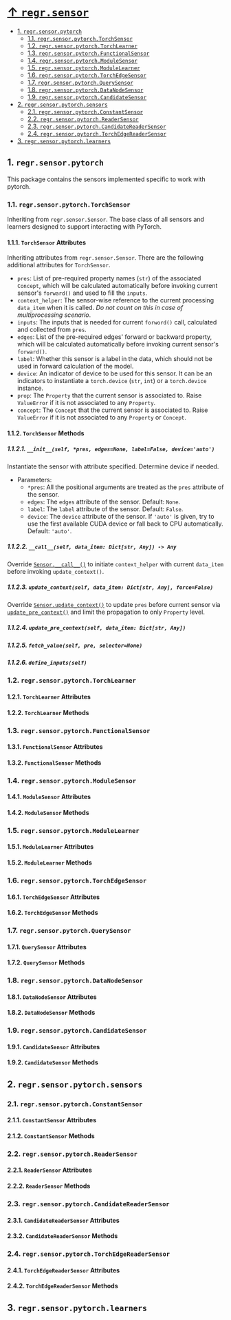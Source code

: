 # [↑ `regr.sensor`](../SENSORS.md)

<!-- TOC depthto:3 withlinks:true -->

- [1. `regr.sensor.pytorch`](#1-regrsensorpytorch)
    - [1.1. `regr.sensor.pytorch.TorchSensor`](#11-regrsensorpytorchtorchsensor)
    - [1.2. `regr.sensor.pytorch.TorchLearner`](#12-regrsensorpytorchtorchlearner)
    - [1.3. `regr.sensor.pytorch.FunctionalSensor`](#13-regrsensorpytorchfunctionalsensor)
    - [1.4. `regr.sensor.pytorch.ModuleSensor`](#14-regrsensorpytorchmodulesensor)
    - [1.5. `regr.sensor.pytorch.ModuleLearner`](#15-regrsensorpytorchmodulelearner)
    - [1.6. `regr.sensor.pytorch.TorchEdgeSensor`](#16-regrsensorpytorchtorchedgesensor)
    - [1.7. `regr.sensor.pytorch.QuerySensor`](#17-regrsensorpytorchquerysensor)
    - [1.8. `regr.sensor.pytorch.DataNodeSensor`](#18-regrsensorpytorchdatanodesensor)
    - [1.9. `regr.sensor.pytorch.CandidateSensor`](#19-regrsensorpytorchcandidatesensor)
- [2. `regr.sensor.pytorch.sensors`](#2-regrsensorpytorchsensors)
    - [2.1. `regr.sensor.pytorch.ConstantSensor`](#21-regrsensorpytorchconstantsensor)
    - [2.2. `regr.sensor.pytorch.ReaderSensor`](#22-regrsensorpytorchreadersensor)
    - [2.3. `regr.sensor.pytorch.CandidateReaderSensor`](#23-regrsensorpytorchcandidatereadersensor)
    - [2.4. `regr.sensor.pytorch.TorchEdgeReaderSensor`](#24-regrsensorpytorchtorchedgereadersensor)
- [3. `regr.sensor.pytorch.learners`](#3-regrsensorpytorchlearners)

<!-- /TOC -->

## 1. `regr.sensor.pytorch`

This package contains the sensors implemented specific to work with pytorch.

### 1.1. `regr.sensor.pytorch.TorchSensor`

Inheriting from `regr.sensor.Sensor`. The base class of all sensors and learners designed to support interacting with PyTorch.

#### 1.1.1. `TorchSensor` Attributes

Inheriting attributes from `regr.sensor.Sensor`. There are the following additional attributes for `TorchSensor`.

- `pres`: List of pre-required property names (`str`) of the associated `Concept`, which will be calculated automatically before invoking current sensor's `forward()` and used to fill the `inputs`.
- `context_helper`: The sensor-wise reference to the current processing `data_item` when it is called. *Do not count on this in case of multiprocessing scenario*.
- `inputs`: The inputs that is needed for current `forword()` call, calculated and collected from `pres`.
- `edges`: List of the pre-required edges' forward or backward property, which will be calculated automatically before invoking current sensor's `forward()`.
- `label`: Whether this sensor is a label in the data, which should not be used in forward calculation of the model.
- `device`: An indicator of device to be used for this sensor. It can be an indicators to instantiate a `torch.device` (`str`, `int`) or a `torch.device` instance.
- `prop`: The `Property` that the current sensor is associated to. Raise `ValueError` if it is not associated to any `Property`.
- `concept`: The `Concept` that the current sensor is associated to. Raise `ValueError` if it is not associated to any `Property` or `Concept`.

#### 1.1.2. `TorchSensor` Methods

##### 1.1.2.1. `__init__(self, *pres, edges=None, label=False, device='auto')`

Instantiate the sensor with attribute specified. Determine device if needed.

- Parameters:
  - `*pres`: All the positional arguments are treated as the `pres` attribute of the sensor.
  - `edges`: The `edges` attribute of the sensor. Default: `None`.
  - `label`: The `label` attribute of the sensor. Default: `False`.
  - `device`: The `device` attribute of the sensor. If `'auto'` is given, try to use the first available CUDA device or fall back to CPU automatically. Default: `'auto'`.

##### 1.1.2.2. `__call__(self, data_item: Dict[str, Any]) -> Any`

Override [`Sensor.__call__()`](../SENSORS.md#1121-callself-dataitem-dictstr-any-forcefalse---any) to initiate `context_helper` with current `data_item` before invoking `update_context()`.

##### 1.1.2.3. `update_context(self, data_item: Dict[str, Any], force=False)`

Override [`Sensor.update_context()`](../SENSORS.md#1123-updatecontextself-dataitem-dictstr-any-forcefalse) to update `pres` before current sensor via [`update_pre_context()`](#1124-updateprecontextself-dataitem-dictstr-any) and limit the propagation to only `Property` level.

##### 1.1.2.4. `update_pre_context(self, data_item: Dict[str, Any])`

##### 1.1.2.5. `fetch_value(self, pre, selector=None)`

##### 1.1.2.6. `define_inputs(self)`

### 1.2. `regr.sensor.pytorch.TorchLearner`

#### 1.2.1. `TorchLearner` Attributes

#### 1.2.2. `TorchLearner` Methods

### 1.3. `regr.sensor.pytorch.FunctionalSensor`

#### 1.3.1. `FunctionalSensor` Attributes

#### 1.3.2. `FunctionalSensor` Methods

### 1.4. `regr.sensor.pytorch.ModuleSensor`

#### 1.4.1. `ModuleSensor` Attributes

#### 1.4.2. `ModuleSensor` Methods

### 1.5. `regr.sensor.pytorch.ModuleLearner`

#### 1.5.1. `ModuleLearner` Attributes

#### 1.5.2. `ModuleLearner` Methods

### 1.6. `regr.sensor.pytorch.TorchEdgeSensor`

#### 1.6.1. `TorchEdgeSensor` Attributes

#### 1.6.2. `TorchEdgeSensor` Methods

### 1.7. `regr.sensor.pytorch.QuerySensor`

#### 1.7.1. `QuerySensor` Attributes

#### 1.7.2. `QuerySensor` Methods

### 1.8. `regr.sensor.pytorch.DataNodeSensor`

#### 1.8.1. `DataNodeSensor` Attributes

#### 1.8.2. `DataNodeSensor` Methods

### 1.9. `regr.sensor.pytorch.CandidateSensor`

#### 1.9.1. `CandidateSensor` Attributes

#### 1.9.2. `CandidateSensor` Methods

## 2. `regr.sensor.pytorch.sensors`

### 2.1. `regr.sensor.pytorch.ConstantSensor`

#### 2.1.1. `ConstantSensor` Attributes

#### 2.1.2. `ConstantSensor` Methods

### 2.2. `regr.sensor.pytorch.ReaderSensor`

#### 2.2.1. `ReaderSensor` Attributes

#### 2.2.2. `ReaderSensor` Methods

### 2.3. `regr.sensor.pytorch.CandidateReaderSensor`

#### 2.3.1. `CandidateReaderSensor` Attributes

#### 2.3.2. `CandidateReaderSensor` Methods

### 2.4. `regr.sensor.pytorch.TorchEdgeReaderSensor`

#### 2.4.1. `TorchEdgeReaderSensor` Attributes

#### 2.4.2. `TorchEdgeReaderSensor` Methods

## 3. `regr.sensor.pytorch.learners`
